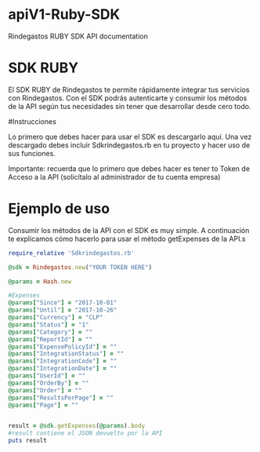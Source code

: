 # apiV1-Ruby-SDK
Rindegastos RUBY SDK API documentation

# SDK RUBY

El SDK RUBY de Rindegastos te permite rápidamente integrar tus servicios con Rindegastos. Con el SDK podrás autenticarte y consumir los métodos de la API según tus necesidades sin tener que desarrollar desde cero todo.

#Instrucciones

Lo primero que debes hacer para usar el SDK es descargarlo aquí. Una vez descargado debes incluir Sdkrindegastos.rb en tu proyecto y hacer uso de sus funciones.

Importante: recuerda que lo primero que debes hacer es tener to Token de Acceso a la API (solicítalo al administrador de tu cuenta empresa)

# Ejemplo de uso
Consumir los métodos de la API con el SDK es muy simple. A continuación te explicamos cómo hacerlo para usar el método getExpenses de la API.s

``` RUBY
require_relative 'Sdkrindegastos.rb'

@sdk = Rindegastos.new("YOUR TOKEN HERE")

@params = Hash.new

#Expenses
@params["Since"] = "2017-10-01"
@params["Until"] = "2017-10-26"
@params["Currency"] = "CLP"
@params["Status"] = "1"
@params["Category"] = ""
@params["ReportId"] = ""
@params["ExpensePolicyId"] = ""
@params["IntegrationStatus"] = ""
@params["IntegrationCode"] = ""
@params["IntegrationDate"] = ""
@params["UserId"] = ""
@params["OrderBy"] = ""
@params["Order"] = ""
@params["ResultsPerPage"] = ""
@params["Page"] = ""


result = @sdk.getExpenses(@params).body
#result contiene el JSON devuelto por la API
puts result
